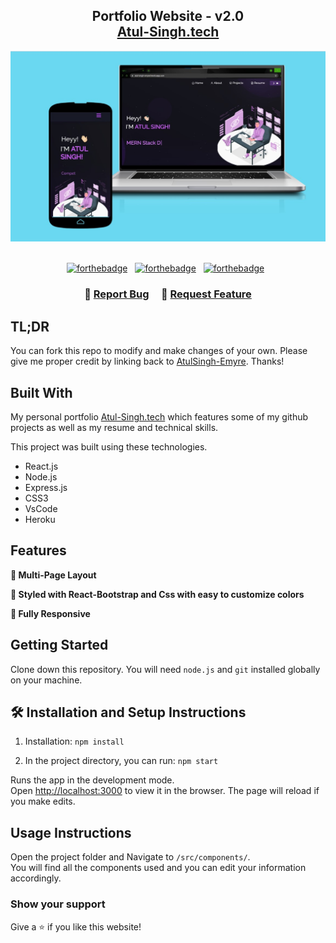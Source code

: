 <h2 align="center">
  Portfolio Website - v2.0<br/>
  <a href="https://atul-singh-emyre.herokuapp.com/" target="_blank">Atul-Singh.tech</a>
</h2>
<div align="center">
  <img alt="Demo" src="./Images/readme-img1.png" />
</div>

<br/>

<center>

[![forthebadge](https://forthebadge.com/images/badges/built-with-love.svg)](https://forthebadge.com) &nbsp;
[![forthebadge](https://forthebadge.com/images/badges/made-with-javascript.svg)](https://forthebadge.com) &nbsp;
[![forthebadge](https://forthebadge.com/images/badges/open-source.svg)](https://forthebadge.com) &nbsp;
</center>

<h3 align="center">
    🔹
    <a href="https://github.com/AtulSingh-Emyre/portfolio-website/issues">Report Bug</a> &nbsp; &nbsp;
    🔹
    <a href="https://github.com/AtulSingh-Emyre/portfolio-website/issues">Request Feature</a>
</h3>

## TL;DR

You can fork this repo to modify and make changes of your own. Please give me proper credit by linking back to [AtulSingh-Emyre](https://github.com/AtulSingh-Emyre/portfolio-website). Thanks!

## Built With

My personal portfolio <a href="https://atul-singh-emyre.herokuapp.com/" target="_blank">Atul-Singh.tech</a> which features some of my github projects as well as my resume and technical skills.<br/>

This project was built using these technologies.

- React.js
- Node.js
- Express.js
- CSS3
- VsCode
- Heroku

## Features

**📖 Multi-Page Layout**

**🎨 Styled with React-Bootstrap and Css with easy to customize colors**

**📱 Fully Responsive**

## Getting Started

Clone down this repository. You will need `node.js` and `git` installed globally on your machine.

## 🛠 Installation and Setup Instructions

1. Installation: `npm install`

2. In the project directory, you can run: `npm start`

Runs the app in the development mode.\
Open [http://localhost:3000](http://localhost:3000) to view it in the browser.
The page will reload if you make edits.

## Usage Instructions

Open the project folder and Navigate to `/src/components/`. <br/>
You will find all the components used and you can edit your information accordingly.

### Show your support

Give a ⭐ if you like this website!
